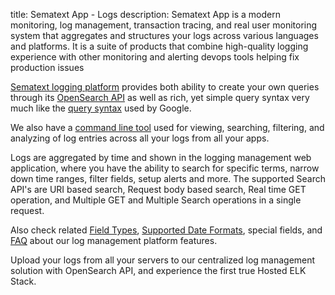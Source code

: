 title: Sematext App - Logs
description: Sematext App is a modern monitoring, log management, transaction tracing, and real user monitoring system that aggregates and structures your logs across various languages and platforms. It is a suite of products that combine high-quality logging experience with other monitoring and alerting devops tools helping fix production issues

[Sematext logging platform](https://sematext.com/logsene/) provides both ability to create your own queries through its [OpenSearch API](/docs/logs/search-through-the-opensearch-api/) as well as rich, yet simple query syntax very much like the [query syntax](/docs/logs/search-syntax/) used by Google. 

We also have a [command line tool](https://sematext.com/blog/logsene-cli/) used for viewing, searching, filtering, and analyzing of log entries across all your logs from all your apps. 

Logs are aggregated by time and shown in the logging management web application, where you have the ability to search for specific terms, narrow down time ranges, filter fields, setup alerts and more. The supported Search API's are URI based search, Request body based search, Real time GET operation, and Multiple GET and Multiple Search operations in a single request.

Also check related [Field Types](/docs/logs/field-types/), [Supported Date Formats](/docs/logs/supported-date-formats/), special fields,
and [FAQ](/docs/logs/faq/) about our log management platform features.

Upload your logs from all your servers to our centralized log management solution with OpenSearch API, and experience the first true Hosted ELK Stack.
